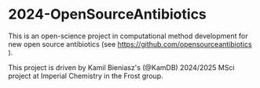 # 2024-OpenSourceAntibiotics

This is an open-science project in computational method development for new
open source antibiotics (see https://github.com/opensourceantibiotics ). 

This project is driven by Kamil Bieniasz's (@KamDB) 2024/2025 MSci project at Imperial
Chemistry in the Frost group. 

